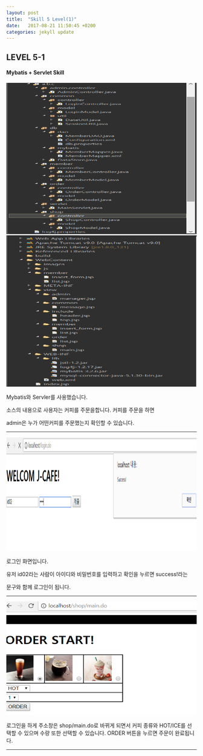 ```yaml
---
layout: post
title:  "Skill 5 Level(1)"
date:   2017-08-21 11:50:45 +0200
categories: jekyll update
---
```


## LEVEL 5-1
#### Mybatis + Servlet Skill

<img src="/assets/mybatis.jpg" style="width:600px; height:400px;">
<img src="/assets/mybatis1.jpg" style="width:600px; height:400px;">

Mybatis와 Servler를 사용했습니다. 

소스의 내용으로 사용자는 커피를 주문을합니다. 커피를 주문을 하면 

admin은 누가 어떤커피를 주문했는지 확인할 수 있습니다. 

- - -

<img src="/assets/mybatis1-1.jpg" style="width:600px; height:300px;">

로그인 화면입니다. 

유저 id02라는 사람이 아이디와 비밀번호를 입력하고 확인을 누르면 success!라는

문구와 함께 로그인이 됩니다.
- - -
<img src="/assets/mybatis1-2.jpg" style="width:600px; height:300px;">

로그인을 하게 주소창은 shop/main.do로 바뀌게 되면서 커피 종류와 HOT/ICE를 선택할 수 있으며 수량 또한 선택할 수 있습니다. ORDER 버튼을 누르면 주문이 완료됩니다.
- - -